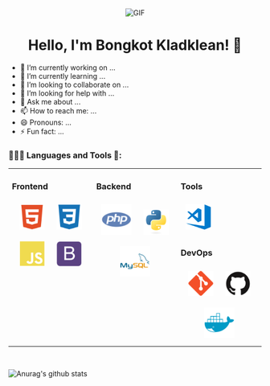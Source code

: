 <div align="center">
<img align="center" alt="GIF" height="250px" src="https://media.giphy.com/media/du3J3cXyzhj75IOgvA/giphy.gif" />
  
# Hello, I'm Bongkot Kladklean! 👋
</div>

- 🔭 I’m currently working on ...
- 🌱 I’m currently learning ...
- 👯 I’m looking to collaborate on ...
- 🤔 I’m looking for help with ...
- 💬 Ask me about ...
- 📫 How to reach me: ...
- 😄 Pronouns: ...
- ⚡ Fun fact: ...

### 👨🏻‍💻 Languages and Tools 🚀:
<table><tr><td valign="top" width="33%">

### Frontend  
<div align="center">  
<img style="margin: 10px" src="https://github.com/Bongkot-Kladklaen/Bongkot-kladklaen/blob/master/icons/html5-plain.svg" alt="HTML5" height="50" />  
<img style="margin: 10px" src="https://github.com/Bongkot-Kladklaen/Bongkot-kladklaen/blob/master/icons/css3-plain.svg" alt="CSS3" height="50" />
<img style="margin: 10px" src="https://github.com/Bongkot-Kladklaen/Bongkot-kladklaen/blob/master/icons/javascript-plain.svg" alt="Javascript" height="50" />
<img style="margin: 10px" src="https://github.com/Bongkot-Kladklaen/Bongkot-kladklaen/blob/master/icons/bootstrap-plain.svg" alt="Bootstrap" height="50" />
</div></td><td valign="top" width="33%">

### Backend  
<div align="center">  
<img style="margin: 10px" src="https://github.com/Bongkot-Kladklaen/Bongkot-kladklaen/blob/master/icons/php-plain.svg" alt="php" height="60" />
<img style="margin: 10px" src="https://github.com/Bongkot-Kladklaen/Bongkot-kladklaen/blob/master/icons/python-original.svg" alt="python" height="50" />
<img style="margin: 10px" src="https://github.com/Bongkot-Kladklaen/Bongkot-kladklaen/blob/master/icons/mysql-original-wordmark.svg" alt="mysql" height="60" />
</div></td><td valign="top" width="33%">

### Tools
<div>
<img style="margin: 10px" src="https://raw.githubusercontent.com/github/explore/80688e429a7d4ef2fca1e82350fe8e3517d3494d/topics/visual-studio-code/visual-studio-code.png" alt="VScode" height="50" />
</div>

### DevOps  
<div align="center">  
<img style="margin: 10px" src="https://github.com/Bongkot-Kladklaen/Bongkot-kladklaen/blob/master/icons/git-original.svg" alt="Git" height="50" />
<img style="margin: 10px" src="https://github.com/Bongkot-Kladklaen/Bongkot-kladklaen/blob/master/icons/github-original.svg" alt="Github" height="50" />
<img style="margin: 10px" src="https://github.com/Bongkot-Kladklaen/Bongkot-kladklaen/blob/master/icons/docker-plain.svg" alt="Docker" height="60" />
</div></td></tr></table>  

<br/>  


![Anurag's github stats](https://github-readme-stats.vercel.app/api?username=bongkot-kladklaen&show_icons=true&theme=radical)

